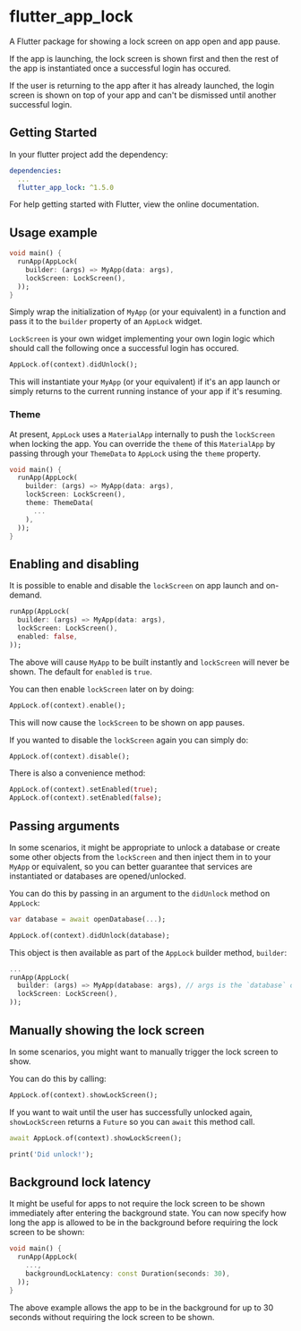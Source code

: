 # flutter_app_lock

A Flutter package for showing a lock screen on app open and app pause.

If the app is launching, the lock screen is shown first and then the rest of the app is instantiated once a successful login has occured.

If the user is returning to the app after it has already launched, the login screen is shown on top of your app and can't be dismissed until another successful login.

## Getting Started

In your flutter project add the dependency:

```yaml
dependencies:
  ...
  flutter_app_lock: ^1.5.0
```

For help getting started with Flutter, view the online documentation.

## Usage example

```dart
void main() {
  runApp(AppLock(
    builder: (args) => MyApp(data: args),
    lockScreen: LockScreen(),
  ));
}
```

Simply wrap the initialization of `MyApp` (or your equivalent) in a function and pass it to the `builder` property of an `AppLock` widget.

`LockScreen` is your own widget implementing your own login logic which should call the following once a successful login has occured.

```dart
AppLock.of(context).didUnlock();
```

This will instantiate your `MyApp` (or your equivalent) if it's an app launch or simply returns to the current running instance of your app if it's resuming.

### Theme

At present, `AppLock` uses a `MaterialApp` internally to push the `lockScreen` when locking the app. You can override the `theme` of this `MaterialApp` by passing through your `ThemeData` to `AppLock` using the `theme` property.

```dart
void main() {
  runApp(AppLock(
    builder: (args) => MyApp(data: args),
    lockScreen: LockScreen(),
    theme: ThemeData(
      ...
    ),
  ));
}
```

## Enabling and disabling

It is possible to enable and disable the `lockScreen` on app launch and on-demand.

```dart
runApp(AppLock(
  builder: (args) => MyApp(data: args),
  lockScreen: LockScreen(),
  enabled: false,
));
```

The above will cause `MyApp` to be built instantly and `lockScreen` will never be shown. The default for `enabled` is `true`.

You can then enable `lockScreen` later on by doing:

```dart
AppLock.of(context).enable();
```

This will now cause the `lockScreen` to be shown on app pauses.

If you wanted to disable the `lockScreen` again you can simply do:

```dart
AppLock.of(context).disable();
```

There is also a convenience method:

```dart
AppLock.of(context).setEnabled(true);
AppLock.of(context).setEnabled(false);
```

## Passing arguments

In some scenarios, it might be appropriate to unlock a database or create some other objects from the `lockScreen` and then inject them in to your `MyApp` or equivalent, so you can better guarantee that services are instantiated or databases are opened/unlocked.

You can do this by passing in an argument to the `didUnlock` method on `AppLock`:

```dart
var database = await openDatabase(...);

AppLock.of(context).didUnlock(database);
```

This object is then available as part of the `AppLock` builder method, `builder`:

```dart
...
runApp(AppLock(
  builder: (args) => MyApp(database: args), // args is the `database` object passed in to `didUnlock`
  lockScreen: LockScreen(),
));
```

## Manually showing the lock screen

In some scenarios, you might want to manually trigger the lock screen to show.

You can do this by calling:

```dart
AppLock.of(context).showLockScreen();
```

If you want to wait until the user has successfully unlocked again, `showLockScreen` returns a `Future` so you can `await` this method call.

```dart
await AppLock.of(context).showLockScreen();

print('Did unlock!');
```

## Background lock latency

It might be useful for apps to not require the lock screen to be shown immediately after entering the background state. You can now specify how long the app is allowed to be in the background before requiring the lock screen to be shown:

```dart
void main() {
  runApp(AppLock(
    ...,
    backgroundLockLatency: const Duration(seconds: 30),
  ));
}
```

The above example allows the app to be in the background for up to 30 seconds without requiring the lock screen to be shown.

